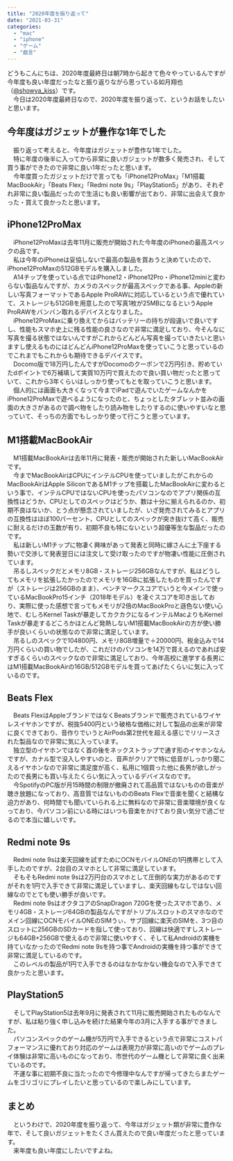 ```yaml
---
title: "2020年度を振り返って"
date: "2021-03-31"
categories: 
  - "mac"
  - "iphone"
  - "ゲーム"
  - "戯言"
---
```


どうもこんにちは、2020年度最終日は朝7時から起きて色々やっているんですが今年度も良い年度だったなと振り返りながら思っている如月翔也（[@showya\_kiss](http://twitter.com/showya_kiss)）です。  
　今日は2020年度最終日なので、2020年度を振り返って、というお話をしたいと思います。  

## 今年度はガジェットが豊作な1年でした

　振り返って考えると、今年度はガジェットが豊作な1年でした。  
　特に年度の後半に入ってから非常に良いガジェットが数多く発売され、そして買う事ができたので非常に良い1年だったと思います。  
　今年度買ったガジェットだけで言っても「iPhone12ProMax」「M1搭載MacBookAir」「Beats Flex」「Redmi note 9s」「PlayStation5」があり、それぞれ非常に良い製品だったので生活にも良い影響が出ており、非常に出会えて良かった・買えて良かったと思います。  

## iPhone12ProMax

　iPhone12ProMaxは去年11月に販売が開始された今年度のiPhoneの最高スペックの品です。  
　私は今年のiPhoneは妥協しないで最高の製品を買おうと決めていたので、iPhone12ProMaxの512GBモデルを購入しました。  
　A14チップを使っている点ではiPhone12・iPhone12Pro・iPhone12miniと変わらない製品なんですが、カメラのスペックが最高スペックである事、Appleの新しい写真フォーマットであるApple ProRAWに対応しているという点で優れていて、ストレージも512GBを用意したので写真1枚が25MBになるというApple ProRAWをバンバン取れるデバイスとなりました。  
　iPhone12ProMaxに乗り換えてからはバッテリーの持ちが段違いで良いですし、性能もスマホ史上に残る性能の良さなので非常に満足しており、今そんなに写真を撮る状態ではないんですがこれからどんどん写真を撮っていきたいと思いますし使えるものにはどんどんiPhone12ProMaxを使っていこうと思っているのでこれまでもこれからも期待できるデバイスです。  
　Docomo版で18万円したんですがDocomoのクーポンで2万円引き、貯めていたdポイントで6万補填して実質10万円で買えたので良い買い物だったと思っていて、これから3年くらいはしっかり使ってもとを取っていこうと思います。  
　個人的には画面も大きくなって今までiPadで遊んでいたゲームなんかをiPhone12ProMaxで遊べるようになったのと、ちょっとしたタブレット並みの画面の大きさがあるので調べ物をしたり読み物をしたりするのに使いやすいなと思っていて、そっちの方面でもしっかり使って行こうと思っています。  

## M1搭載MacBookAir

　M1搭載MacBookAirは去年11月に発表・販売が開始された新しいMacBookAirです。  
　今までMacBookAirはCPUにインテルCPUを使っていましたがこれからのMacBookAirはApple SiliconであるM1チップを搭載したMacBookAirに変わるという事で、インテルCPUではないCPUを使ったパソコンなのでアプリ関係の互換性はどうか、CPUとしてのスペックはどうか、数は十分に揃えられるのか、初期不良はないか、とう点が懸念されていましたが、いざ発売されてみるとアプリの互換性はほぼ100パーセント、CPUとしてのスペックが突き抜けて高く、販売に耐えるだけの玉数が有り、初期不良も特にないという超優等生な製品だったのです。  
　私は新しいM1チップに物凄く興味があって発表と同時に嫁さんに土下座する勢いで交渉して発表翌日には注文して受け取ったのですが物凄い性能に圧倒されています。  
　吊るしスペックだとメモリ8GB・ストレージ256GBなんですが、私はどうしてもメモリを拡張したかったのでメモリを16GBに拡張したものを買ったんですが（ストレージは256GBのまま）、ベンチマークスコアでいうと今メインで使っているMacBookPro15インチ（2018年モデル）を凌ぐスコアを叩き出しており、実際に使った感想で言ってもメモリが2倍のMacBookProと遜色ない使い心地で、むしろKernel Taskが暴走してカクカクになるインテルMacよりもKernel Taskが暴走するどころかほとんど発熱しないM1搭載MacBookAirの方が使い勝手が良いくらいの状態なので非常に満足しています。  
　吊るしのスペックで104800円、メモリ8GB増量で＋20000円、税金込みで14万円くらいの買い物でしたが、これだけのパソコンを14万で買えるのであれば安すぎるくらいのスペックなので非常に満足しており、今年高校に進学する長男にはM1搭載MacBookAirの16GB/512GBモデルを買ってあげたくらいに気に入っているのです。  

## Beats Flex

　Beats FlexはAppleブランドではなくBeatsブランドで販売されているワイヤレスイヤホンですが、税抜5400円という破格な価格に対して製品の出来が非常に良くできており、音作りでいうとAirPods第2世代を超える感じでリリースされた製品なので非常に気に入っています。  
　独立型のイヤホンではなく首の後をネックストラップで通す形のイヤホンなんですが、カナル型で没入しやすいのと、音声がクリアで特に低音がしっかり聞こえるイヤホンなので非常に満足度が高く、私用に1個買った他に長男が欲しがったので長男にも買い与えたくらい気に入っているデバイスなのです。  
　今SpotifyのPC版が月15時間の制限が撤廃されて高品質ではないものの音楽が聴き放題になっており、高音質ではないもののBeats Flexで音楽を聞くと結構な迫力があり、何時間でも聞いていられる上に無料なので非常に音楽環境が良くなっており、今パソコン前にいる時にはいつも音楽をかけており良い気分で過ごせるので本当に嬉しいです。  

## Redmi note 9s

　Redmi note 9sは楽天回線を試すためにOCNモバイルONEの1円携帯として入手したのですが、2台目のスマホとして非常に満足しています。  
　そもそもRedmi note 9sは2万円台のスマホとして圧倒的な実力があるのですがそれを1円で入手できて非常に満足していますし、楽天回線もなしではない回線なのでとても使い勝手が良いです。  
　Redmi note 9sはオクタコアのSnapDragon 720Gを使ったスマホであり、メモリ4GB・ストレージ64GBの製品なんですがトリプルスロットのスマホなのでメイン回線にOCNモバイルONEのSIMうぃ、サブ回線に楽天のSIMを、3つ目のスロットに256GBのSDカードを指して使っており、回線は快適ですしストレージも64GB+256GBで使えるので非常に使いやすく、そして私Androidの実機を持ていなかったのでRedmi note 9sを持つ事でAndroidの実機を持つ事ができて非常に満足しているのです。  
　このレベルの製品が1円で入手できるのはなかなかない機会なので入手できて良かったと思います。  

## PlayStation5

　そしてPlayStation5は去年9月に発表されて11月に販売開始されたものなんですが、私は粘り強く申し込みを続けた結果今年の3月に入手する事ができました。  
　パソコンスペックのゲーム機が5万円で入手できるという点で非常にコストパフォーマンスに優れており対応のゲームは表現力が非常に高いのでゲームのプレイ体験は非常に高いものになっており、市世代のゲーム機として非常に良く出来ているのです。  
　不運な事に初期不良に当たったので今修理中なんですが帰ってきたらまたゲームをゴリゴリにプレイしたいと思っているので楽しみにしています。  

## まとめ

　というわけで、2020年度を振り返って、今年はガジェット類が非常に豊作な年で、そして良いガジェットをたくさん買えたので良い年度だったと思っています。  
　来年度も良い年度にしたいですよね。
